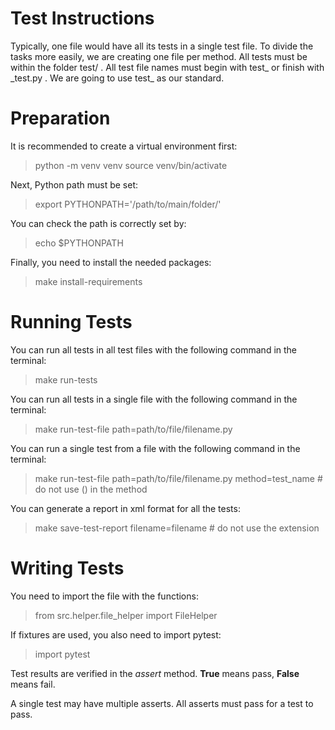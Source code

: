 # Test Instructions

Typically, one file would have all its tests in a single test file. To divide the tasks more easily, we are creating one file per method.
All tests must be within the folder test/ .
All test file names must begin with test_ or finish with \_test.py . We are going to use test_ as our standard.

# Preparation
It is recommended to create a virtual environment first:
>python -m venv venv
>source venv/bin/activate

Next, Python path must be set:
>export PYTHONPATH='/path/to/main/folder/'

You can check the path is correctly set by:
>echo $PYTHONPATH

Finally, you need to install the needed packages:
>make install-requirements

# Running Tests
You can run all tests in all test files with the following command in the terminal:
>make run-tests

You can run all tests in a single file with the following command in the terminal:
>make run-test-file path=path/to/file/filename.py

You can run a single test from a file with the following command in the terminal:
>make run-test-file path=path/to/file/filename.py method=test_name      # do not use () in the method

You can generate a report in xml format for all the tests:
>make save-test-report filename=filename        # do not use the extension

# Writing Tests
You need to import the file with the functions:
>from src.helper.file_helper import FileHelper

If fixtures are used, you also need to import pytest:
>import pytest

Test results are verified in the *assert* method. __True__ means pass, __False__ means fail.

A single test may have multiple asserts. All asserts must pass for a test to pass.

